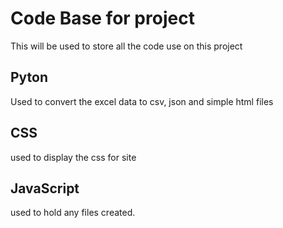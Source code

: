 # Code Base for project
This will be used to store all the code use on this project

## Pyton
Used to convert the excel data to csv, json and simple html files

## CSS 
used to display the css for site

## JavaScript
used to hold any files created.  